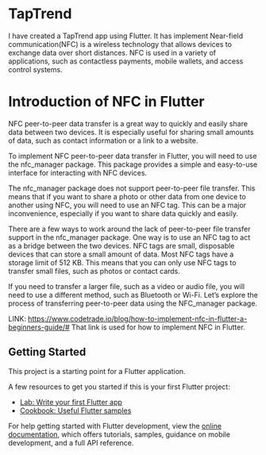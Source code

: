 # TapTrend

I have created a TapTrend app using Flutter. It has implement Near-field communication(NFC) is a wireless technology that allows devices to exchange data over short distances. NFC is used in a variety of applications, such as contactless payments, mobile wallets, and access control systems.

# Introduction of NFC in Flutter

NFC peer-to-peer data transfer is a great way to quickly and easily share data between two devices. It is especially useful for sharing small amounts of data, such as contact information or a link to a website.

To implement NFC peer-to-peer data transfer in Flutter, you will need to use the nfc_manager package. This package provides a simple and easy-to-use interface for interacting with NFC devices.

The nfc_manager package does not support peer-to-peer file transfer. This means that if you want to share a photo or other data from one device to another using NFC, you will need to use an NFC tag. This can be a major inconvenience, especially if you want to share data quickly and easily.

There are a few ways to work around the lack of peer-to-peer file transfer support in the nfc_manager package. One way is to use an NFC tag to act as a bridge between the two devices. NFC tags are small, disposable devices that can store a small amount of data. Most NFC tags have a storage limit of 512 KB. This means that you can only use NFC tags to transfer small files, such as photos or contact cards.

If you need to transfer a larger file, such as a video or audio file, you will need to use a different method, such as Bluetooth or Wi-Fi. Let’s explore the process of transferring peer-to-peer data using the NFC_manager package.

LINK: https://www.codetrade.io/blog/how-to-implement-nfc-in-flutter-a-beginners-guide/# 
That link is used for how to implement NFC in Flutter.

## Getting Started

This project is a starting point for a Flutter application.

A few resources to get you started if this is your first Flutter project:

- [Lab: Write your first Flutter app](https://docs.flutter.dev/get-started/codelab)
- [Cookbook: Useful Flutter samples](https://docs.flutter.dev/cookbook)

For help getting started with Flutter development, view the
[online documentation](https://docs.flutter.dev/), which offers tutorials,
samples, guidance on mobile development, and a full API reference.
